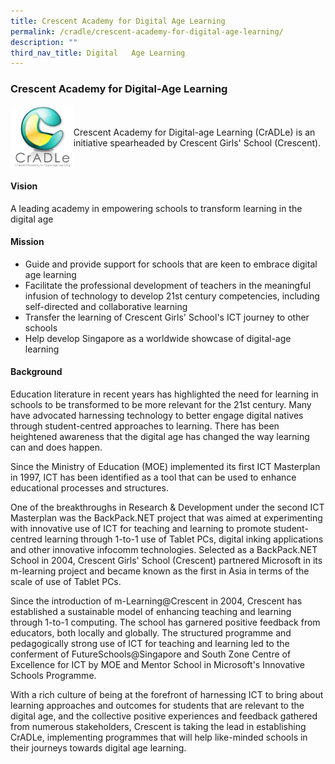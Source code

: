 ```yaml
---
title: Crescent Academy for Digital Age Learning
permalink: /cradle/crescent-academy-for-digital-age-learning/
description: ""
third_nav_title: Digital   Age Learning
---
```

### **Crescent Academy for Digital-Age Learning**

<img src="/images/cradle.jpg" style="width:20%" align=left>
<br><br>
Crescent Academy for Digital-age Learning (CrADLe) is an initiative spearheaded by Crescent Girls' School (Crescent).

<br clear="left">

#### **Vision**
A leading academy in empowering schools to transform learning in the digital age

#### **Mission**
*   Guide and provide support for schools that are keen to embrace digital age learning
*   Facilitate the professional development of teachers in the meaningful infusion of technology to develop 21st century competencies, including self-directed and collaborative learning
*   Transfer the learning of Crescent Girls' School's ICT journey to other schools
*   Help develop Singapore as a worldwide showcase of digital-age learning

#### **Background**
Education literature in recent years has highlighted the need for learning in schools to be transformed to be more relevant for the 21st century. Many have advocated harnessing technology to better engage digital natives through student-centred approaches to learning. There has been heightened awareness that the digital age has changed the way learning can and does happen.

Since the Ministry of Education (MOE) implemented its first ICT Masterplan in 1997, ICT has been identified as a tool that can be used to enhance educational processes and structures.

One of the breakthroughs in Research & Development under the second ICT Masterplan was the BackPack.NET project that was aimed at experimenting with innovative use of ICT for teaching and learning to promote student-centred learning through 1-to-1 use of Tablet PCs, digital inking applications and other innovative infocomm technologies. Selected as a BackPack.NET School in 2004, Crescent Girls' School (Crescent) partnered Microsoft in its m-learning project and became known as the first in Asia in terms of the scale of use of Tablet PCs.

Since the introduction of m-Learning@Crescent in 2004, Crescent has established a sustainable model of enhancing teaching and learning through 1-to-1 computing. The school has garnered positive feedback from educators, both locally and globally. The structured programme and pedagogically strong use of ICT for teaching and learning led to the conferment of FutureSchools@Singapore and South Zone Centre of Excellence for ICT by MOE and Mentor School in Microsoft's Innovative Schools Programme.

With a rich culture of being at the forefront of harnessing ICT to bring about learning approaches and outcomes for students that are relevant to the digital age, and the collective positive experiences and feedback gathered from numerous stakeholders, Crescent is taking the lead in establishing CrADLe, implementing programmes that will help like-minded schools in their journeys towards digital age learning.